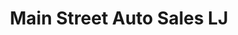 ---
title: "Main Street Auto Sales LJ"
url: /freemansburg/main-street-auto-sales-lj/
shop: Autohaus
---